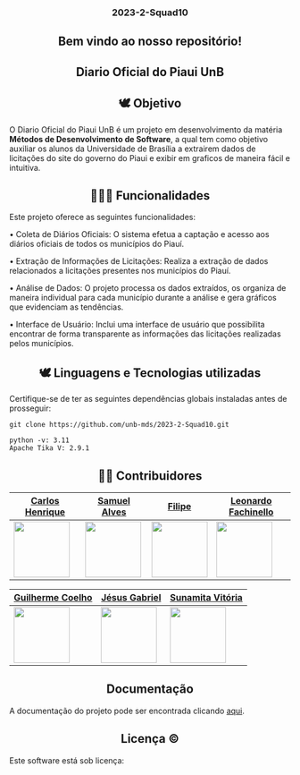 <div align="center">
  <h3> 2023-2-Squad10 </h3>
</div>

<div align="center">
  <h2>Bem vindo ao nosso repositório! </h2>
</div> 

<div align="center">
  <h2>Diario Oficial do Piaui UnB </h2>
</div> 

<div align="center">
  <h2>🕊 Objetivo </h2>
</div> 

O Diario Oficial do Piaui UnB é um projeto em desenvolvimento da matéria **Métodos de Desenvolvimento de Software**, a qual tem como objetivo auxiliar os alunos da Universidade de Brasília a extrairem dados de licitações do site do governo do Piaui e exibir em graficos de maneira fácil e intuitiva.

<div align="center">
  <h2>👩🏾‍💻 Funcionalidades </h2>
</div> 

Este projeto oferece as seguintes funcionalidades:

• Coleta de Diários Oficiais: O sistema efetua a captação e acesso aos diários oficiais de todos os municípios do Piauí.

• Extração de Informações de Licitações: Realiza a extração de dados relacionados a licitações presentes nos municípios do Piauí.

• Análise de Dados: O projeto processa os dados extraídos, os organiza de maneira individual para cada município durante a análise e gera gráficos que evidenciam as tendências.

• Interface de Usuário: Inclui uma interface de usuário que possibilita encontrar de forma transparente as informações das licitações realizadas pelos municípios.

<div align="center">
  <h2>🕊 Linguagens e Tecnologias utilizadas </h2>
</div> 
  Certifique-se de ter as seguintes dependências globais instaladas antes de prosseguir:

    git clone https://github.com/unb-mds/2023-2-Squad10.git
    
  	python -v: 3.11
    Apache Tika V: 2.9.1

<div align="center">
  <h2>👨‍💻 Contribuidores </h2>
</div> 

| [Carlos Henrique](https://github.com/Carlos42511)            | [Samuel Alves](https://github.com/samuelalvess)              | [Filipe](https://github.com/Filipe-002)                | [Leonardo Fachinello](https://github.com/LeoFacB)              |
| ------------------------------------------------------------- | --------------------------------------------------------- | ----------------------------------------------------------- | ---------------------------------------------------------- |
| <img src="https://avatars.githubusercontent.com/u/119907827?v=4" width="100"/> | <img src="https://avatars.githubusercontent.com/u/87997616?v=4" width="100" /> | <img src="https://avatars.githubusercontent.com/u/90454615?v=4" width="100"/> | <img src="https://avatars.githubusercontent.com/u/124631520?v=4" width="100"/> |

| [Guilherme Coelho](https://github.com/Guilermanoo)            | [Jésus Gabriel](https://github.com/xgabrielcv)              | [Sunamita Vitória](https://github.com/Sunamit)                |    
| ------------------------------------------------------------- | --------------------------------------------------------- | ----------------------------------------------------------- | 
| <img src="https://avatars.githubusercontent.com/u/98980548?v=4" width="100"/> | <img src="https://avatars.githubusercontent.com/u/101183266?v=4" width="100" /> | <img src="https://avatars.githubusercontent.com/u/109704535?v=4" width="100"/> | 


<div align="center">
  <h2>Documentação </h2>
</div> 

A documentação do projeto pode ser encontrada clicando [aqui](https://unb-mds.github.io/2023-2-Squad10/).

<div align="center">
  <h2>Licença © </h2>
</div> 

Este software está sob licença:
